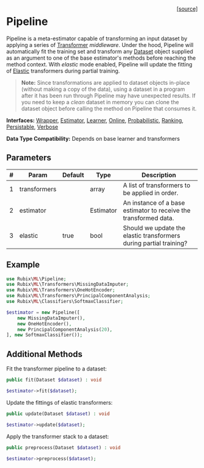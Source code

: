 <span style="float:right;"><a href="https://github.com/RubixML/RubixML/blob/master/src/Pipeline.php">[source]</a></span>

# Pipeline
Pipeline is a meta-estimator capable of transforming an input dataset by applying a series of [Transformer](transformers/api.md) *middleware*. Under the hood, Pipeline will automatically fit the training set and transform any [Dataset](datasets/api.md) object supplied as an argument to one of the base estimator's methods before reaching the method context. With *elastic* mode enabled, Pipeline will update the fitting of [Elastic](transformers/api.md#elastic) transformers during partial training.

> **Note:** Since transformations are applied to dataset objects in-place (without making a copy of the data), using a dataset in a program after it has been run through Pipeline may have unexpected results. If you need to keep a *clean* dataset in memory you can clone the dataset object before calling the method on Pipeline that consumes it.

**Interfaces:** [Wrapper](wrapper.md), [Estimator](estimator.md), [Learner](learner.md), [Online](online.md), [Probabilistic](probabilistic.md), [Ranking](ranking.md), [Persistable](persistable.md), [Verbose](verbose.md)

**Data Type Compatibility:** Depends on base learner and transformers

## Parameters
| # | Param | Default | Type | Description |
|---|---|---|---|---|
| 1 | transformers |  | array | A list of transformers to be applied in order. |
| 2 | estimator |  | Estimator | An instance of a base estimator to receive the transformed data. |
| 3 | elastic | true | bool | Should we update the elastic transformers during partial training? |

## Example
```php
use Rubix\ML\Pipeline;
use Rubix\ML\Transformers\MissingDataImputer;
use Rubix\ML\Transformers\OneHotEncoder;
use Rubix\ML\Transformers\PrincipalComponentAnalysis;
use Rubix\ML\Classifiers\SoftmaxClassifier;

$estimator = new Pipeline([
	new MissingDataImputer(),
	new OneHotEncoder(), 
	new PrincipalComponentAnalysis(20),
], new SoftmaxClassifier());
```

## Additional Methods
Fit the transformer pipeline to a dataset:
```php
public fit(Dataset $dataset) : void
```

```php
$estimator->fit($dataset);
```

Update the fittings of elastic transformers:
```php
public update(Dataset $dataset) : void
```

```php
$estimator->update($dataset);
```

Apply the transformer stack to a dataset:
```php
public preprocess(Dataset $dataset) : void
```

```php
$estimator->preprocess($dataset);
```
